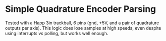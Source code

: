 # Simple Quadrature Encoder Parsing

Tested with a Happ 3in trackball, 6 pins (gnd, +5V, and a pair of quadrature outputs per axis).
This logic does lose samples at high speeds, even despite using interrupts vs polling, but works well enough.
